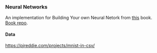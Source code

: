### Neural Networks
An implementation for Building Your own Neural Netork from [this](https://www.amazon.com/Make-Your-Own-Neural-Network-ebook/dp/B01EER4Z4G) book.
[Book repo](https://github.com/makeyourownneuralnetwork/makeyourownneuralnetwork).

#### Data
https://pjreddie.com/projects/mnist-in-csv/
